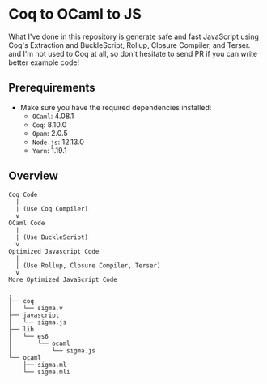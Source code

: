 # Coq to OCaml to JS

What I've done in this repository is generate safe and fast JavaScript using
Coq's Extraction and BuckleScript, Rollup, Closure Compiler, and Terser. and I'm
not used to Coq at all, so don't hesitate to send PR if you can write better
example code!

## Prerequirements

- Make sure you have the required dependencies installed:
  - `OCaml`: 4.08.1
  - `Coq`: 8.10.0
  - `Opam`: 2.0.5
  - `Node.js`: 12.13.0
  - `Yarn`: 1.19.1

## Overview

```
Coq Code
  |
  | (Use Coq Compiler)
  v
OCaml Code
  |
  | (Use BuckleScript)
  v
Optimized Javascript Code
  |
  | (Use Rollup, Closure Compiler, Terser)
  v
More Optimized JavaScript Code
```

```
.
├── coq
│   └── sigma.v
├── javascript
│   └── sigma.js
├── lib
│   └── es6
│       └── ocaml
│           └── sigma.js
└── ocaml
    ├── sigma.ml
    └── sigma.mli
```

